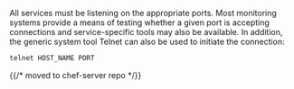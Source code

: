 All services must be listening on the appropriate ports. Most monitoring
systems provide a means of testing whether a given port is accepting
connections and service-specific tools may also be available. In
addition, the generic system tool Telnet can also be used to initiate
the connection:

```bash
telnet HOST_NAME PORT
```


{{/* moved to chef-server repo */}}
